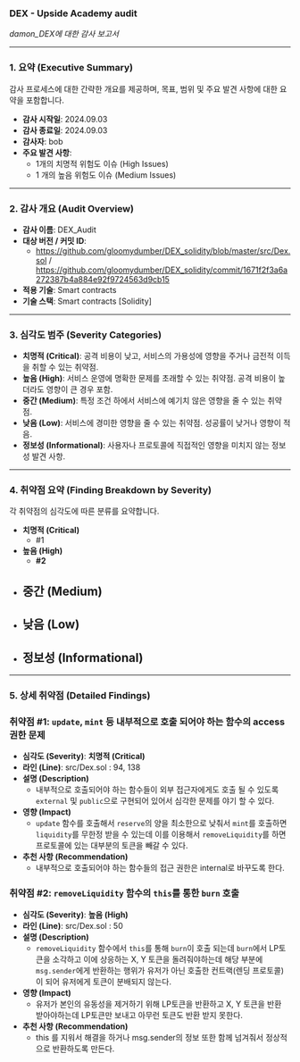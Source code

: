 ### DEX - Upside Academy audit

 *damon_DEX에 대한 감사 보고서*

---

### **1. 요약 (Executive Summary)**

감사 프로세스에 대한 간략한 개요를 제공하며, 목표, 범위 및 주요 발견 사항에 대한 요약을 포함합니다.

- **감사 시작일**: 2024.09.03
- **감사 종료일**: 2024.09.03
- **감사자**: bob
- **주요 발견 사항**:
    - 1개의 치명적 위험도 이슈 (High Issues)
    - 1 개의 높음 위험도 이슈 (Medium Issues)

---

### **2. 감사 개요 (Audit Overview)**

- **감사 이름**: DEX_Audit
- **대상 버전 / 커밋 ID**:
    - https://github.com/gloomydumber/DEX_solidity/blob/master/src/Dex.sol / https://github.com/gloomydumber/DEX_solidity/commit/1671f2f3a6a272387b4a884e92f9724563d9cb15
- **적용 기술**: Smart contracts
- **기술 스택**: Smart contracts [Solidity]

---

### **3. 심각도 범주 (Severity Categories)**

- **치명적 (Critical)**: 공격 비용이 낮고, 서비스의 가용성에 영향을 주거나 금전적 이득을 취할 수 있는 취약점.
- **높음 (High)**: 서비스 운영에 명확한 문제를 초래할 수 있는 취약점. 공격 비용이 높더라도 영향이 큰 경우 포함.
- **중간 (Medium)**: 특정 조건 하에서 서비스에 예기치 않은 영향을 줄 수 있는 취약점.
- **낮음 (Low)**: 서비스에 경미한 영향을 줄 수 있는 취약점. 성공률이 낮거나 영향이 적음.
- **정보성 (Informational)**: 사용자나 프로토콜에 직접적인 영향을 미치지 않는 정보성 발견 사항.

---

### **4. 취약점 요약 (Finding Breakdown by Severity)**

각 취약점의 심각도에 따른 분류를 요약합니다.

- **치명적 (Critical)**
    - #1
- **높음 (High)**
    - **#2**
- **중간 (Medium)**
    - 
- **낮음 (Low)**
    - 
- **정보성 (Informational)**
    - 

---

### **5. 상세 취약점 (Detailed Findings)**

### **취약점 #1: `update`, `mint` 등 내부적으로 호출 되어야 하는 함수의 access 권한 문제**

- **심각도 (Severity)**: **치명적 (Critical)**
- **라인 (Line)**: src/Dex.sol : 94, 138
- **설명 (Description)**
    - 내부적으로 호출되어야 하는 함수들이 외부 접근자에게도 호출 될 수 있도록 `external` 및 `public`으로 구현되어 있어서 심각한 문제를 야기 할 수 있다.
- **영향 (Impact)**
    - `update` 함수를 호출해서 `reserve`의 양을 최소한으로 낮춰서 `mint`를 호출하면 `liquidity`를 무한정 받을 수 있는데 이를 이용해서 `removeLiquidity`를 하면 프로토콜에 있는 대부분의 토큰을 빼갈 수 있다.
- **추천 사항 (Recommendation)**
    - 내부적으로 호출되어야 하는 함수들의 접근 권한은 internal로 바꾸도록 한다.

### **취약점 #2: `removeLiquidity` 함수의 `this`를 통한 `burn` 호출**

- **심각도 (Severity)**: **높음 (High)**
- **라인 (Line)**: src/Dex.sol : 50
- **설명 (Description)**
    - `removeLiquidity` 함수에서 `this`를 통해 `burn`이 호출 되는데 `burn`에서 LP토큰을 소각하고 이에 상응하는 X, Y 토큰을 돌려줘야하는데 해당 부분에 `msg.sender`에게 반환하는 행위가 유저가 아닌 호출한 컨트랙(렌딩 프로토콜)이 되어 유저에게 토큰이 분배되지 않는다.
- **영향 (Impact)**
    - 유저가 본인의 유동성을 제거하기 위해 LP토큰을 반환하고 X, Y 토큰을 반환 받아야하는데 LP토큰만 보내고 아무런 토큰도 반환 받지 못한다.
- **추천 사항 (Recommendation)**
    - this 를 지워서 해결을 하거나 msg.sender의 정보 또한 함께 넘겨줘서 정상적으로 반환하도록 만든다.